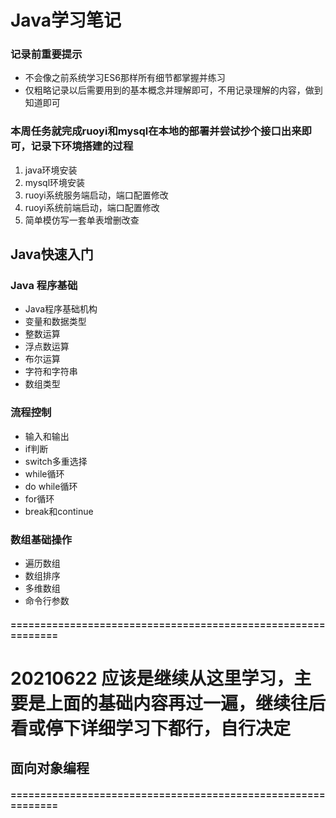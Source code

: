 # Java学习笔记

### 记录前重要提示
+ 不会像之前系统学习ES6那样所有细节都掌握并练习
+ 仅粗略记录以后需要用到的基本概念并理解即可，不用记录理解的内容，做到知道即可

### 本周任务就完成ruoyi和mysql在本地的部署并尝试抄个接口出来即可，记录下环境搭建的过程
1. java环境安装  
2. mysql环境安装  
3. ruoyi系统服务端启动，端口配置修改  
4. ruoyi系统前端启动，端口配置修改  
5. 简单模仿写一套单表增删改查

## Java快速入门
### Java 程序基础
+ Java程序基础机构  
+ 变量和数据类型  
+ 整数运算  
+ 浮点数运算  
+ 布尔运算  
+ 字符和字符串  
+ 数组类型

### 流程控制
+ 输入和输出  
+ if判断  
+ switch多重选择  
+ while循环  
+ do while循环  
+ for循环  
+ break和continue  

### 数组基础操作
+ 遍历数组  
+ 数组排序  
+ 多维数组  
+ 命令行参数  

#### =============================================================
# 20210622 应该是继续从这里学习，主要是上面的基础内容再过一遍，继续往后看或停下详细学习下都行，自行决定
## 面向对象编程
#### =============================================================